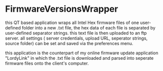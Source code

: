# FirmwareVersionsWrapper

this QT based application wraps all Intel Hex firmware files of one user- defined folder into a new .txt file, 
the hex data of each file is separated by user-defined separator strings.
this text file is then uploaded to an ftp server. 
all settings ( server credentials, upload URL, seperator strings, source folder) can be set and saved via
the preferences menu.

this application is the counterpart of my online firmware update application "LordyLink" in which the .txt file is downloaded and parsed into
seperate firmware files onto the client's computer. 


